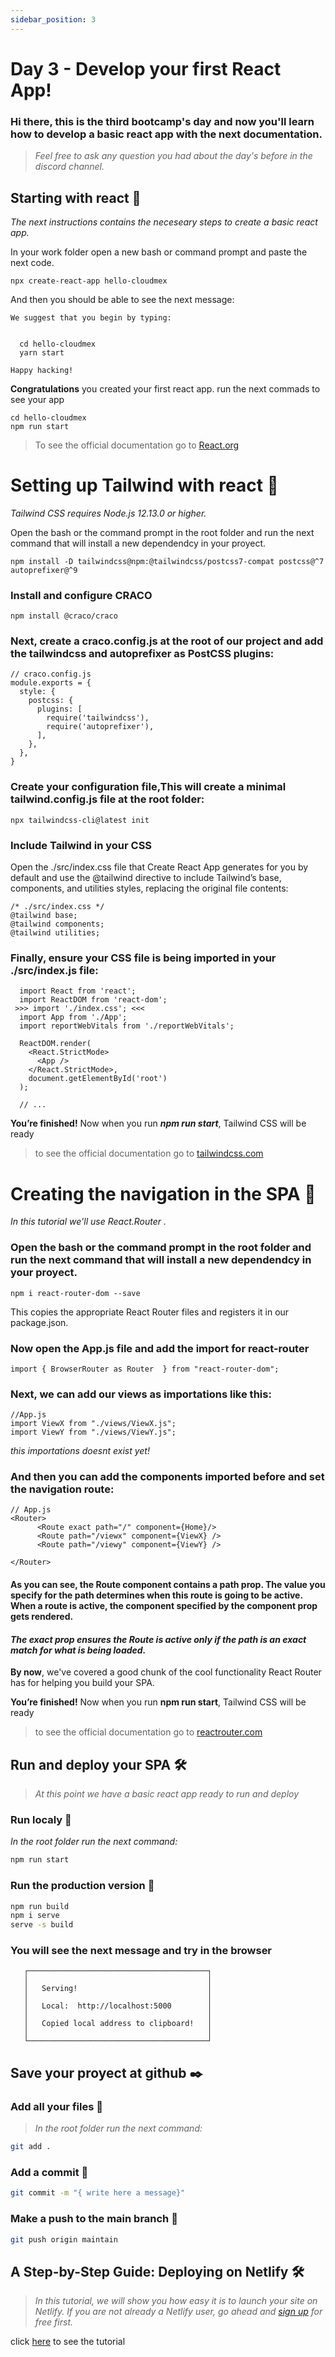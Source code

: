 ```yaml
---
sidebar_position: 3
---
```

# Day 3 - Develop your first React App!
### Hi there, this is the  third bootcamp's day and now you'll learn how to develop a basic react app with the next documentation.
> _Feel free to ask any question you had about the day's before in the discord channel._

## Starting with react 🚀

_The next instructions contains the  neceseary steps to create a basic react app._

In your work folder open a new bash or command prompt and paste the next code.


```
npx create-react-app hello-cloudmex
```
And then you should be able to see the next message:
```
We suggest that you begin by typing:


  cd hello-cloudmex
  yarn start

Happy hacking!
```

**Congratulations** you created your first react app. run the next commads to see your app
```
cd hello-cloudmex
npm run start
```
> To see the official documentation go to [React.org](https://es.reactjs.org/docs/create-a-new-react-app.html)


# Setting up Tailwind with react 🔧

_Tailwind CSS requires Node.js 12.13.0 or higher._

Open the bash or the command prompt in the root folder and run the next command that will install a new dependendcy in your proyect.

```
npm install -D tailwindcss@npm:@tailwindcss/postcss7-compat postcss@^7 autoprefixer@^9
```
### Install and configure CRACO
 ```
npm install @craco/craco
```
### Next, create a craco.config.js at the root of our project and add the tailwindcss and autoprefixer as PostCSS plugins: 

```
// craco.config.js
module.exports = {
  style: {
    postcss: {
      plugins: [
        require('tailwindcss'),
        require('autoprefixer'),
      ],
    },
  },
}
```

### Create your configuration file,This will create a minimal tailwind.config.js file at the root folder:


```
npx tailwindcss-cli@latest init
```

 ### Include Tailwind in your CSS
  
Open the ./src/index.css file that Create React App generates for you by default and use the @tailwind directive to include Tailwind’s base, components, and utilities styles, replacing the original file contents:
```
/* ./src/index.css */
@tailwind base;
@tailwind components;
@tailwind utilities;
```
### Finally, ensure your CSS file is being imported in your ./src/index.js file:

``` // src/index.js
  import React from 'react';
  import ReactDOM from 'react-dom';
 >>> import './index.css'; <<<
  import App from './App';
  import reportWebVitals from './reportWebVitals';

  ReactDOM.render(
    <React.StrictMode>
      <App />
    </React.StrictMode>,
    document.getElementById('root')
  );

  // ...

```



**You’re finished!** Now when you run **_npm run start_**, Tailwind CSS will be  ready
> to see the official documentation go to [tailwindcss.com](https://tailwindcss.com/docs/guides/create-react-app)



# Creating the navigation in the SPA 🔧

_In this tutorial we'll use React.Router ._

### Open the bash or the command prompt in the root folder and run the next command that will install a new dependendcy in your proyect.

```
npm i react-router-dom --save
```
 This copies the appropriate React Router files and registers it in our package.json. 

###  Now open the App.js file and add the import for react-router
 
 ```
import { BrowserRouter as Router  } from "react-router-dom";
```


### Next, we can add our views as importations  like this:

```
//App.js
import ViewX from "./views/ViewX.js";
import ViewY from "./views/ViewY.js";
```
_this importations doesnt exist yet!_
### And then you can add the components imported before and set the navigation route:

```
// App.js
<Router>
      <Route exact path="/" component={Home}/>
      <Route path="/viewx" component={ViewX} />
      <Route path="/viewy" component={ViewY} />

</Router>
```
#### As you can see, the Route component contains a path prop. The value you specify for the path determines when this route is going to be active. When a route is active, the component specified by the component prop gets rendered.

#### _The exact prop ensures the Route is active only if the path is an exact match for what is being loaded._
 
**By now**, we've covered a good chunk of the cool functionality React Router has for helping you build your SPA. 



**You’re finished!** Now when you run **npm run start**, Tailwind CSS will be  ready
> to see the official documentation go to [reactrouter.com](https://reactrouter.com/web/guides/quick-start)

 

## Run and deploy your SPA 🛠️

> _At this point we have a basic react app ready to run and deploy_




### Run localy 🔧

_In the root folder run the next command:_

```bash
npm run start
```

### Run the production version 🔧
```bash
npm run build
npm i serve
serve -s build
```
 ### You will see the next message and try in the browser

```
   ┌────────────────────────────────────────┐
   │                                        │
   │   Serving!                             │
   │                                        │
   │   Local:  http://localhost:5000        │
   │                                        │
   │   Copied local address to clipboard!   │
   │                                        │
   └────────────────────────────────────────┘
```



## Save your proyect at github ✒️

### Add all your files 🔧

> _In the root folder run the next command:_

```bash
git add .
```

### Add a commit 🔧
```bash
git commit -m "{ write here a message}"
```
### Make a push to the main branch 🔧
```bash
git push origin maintain 
```

##  A Step-by-Step Guide: Deploying on Netlify 🛠️

> _In this tutorial, we will show you how easy it is to launch your site on Netlify. If you are not already a Netlify user, go ahead and [sign up](https://app.netlify.com/signup) for free first._

click [here](https://www.netlify.com/blog/2016/09/29/a-step-by-step-guide-deploying-on-netlify/) to see the tutorial